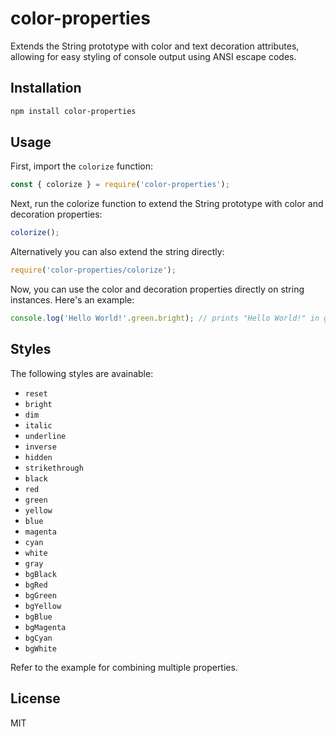 # color-properties

Extends the String prototype with color and text decoration attributes, allowing for easy styling of console output using ANSI escape codes.

## Installation

```bash 
npm install color-properties
```

## Usage

First, import the `colorize` function:

```js
const { colorize } = require('color-properties');
```

Next, run the colorize function to extend the String prototype with color and decoration properties:

```js
colorize();
```

Alternatively you can also extend the string directly:

```js
require('color-properties/colorize');
```

Now, you can use the color and decoration properties directly on string instances. Here's an example:

```js
console.log('Hello World!'.green.bright); // prints "Hello World!" in green and bold style
```

## Styles

The following styles are avainable:

-   `reset`
-   `bright`
-   `dim`
-   `italic`
-   `underline`
-   `inverse`
-   `hidden`
-   `strikethrough`
-   `black`
-   `red`
-   `green`
-   `yellow`
-   `blue`
-   `magenta`
-   `cyan`
-   `white`
-   `gray`
-   `bgBlack`
-   `bgRed`
-   `bgGreen`
-   `bgYellow`
-   `bgBlue`
-   `bgMagenta`
-   `bgCyan`
-   `bgWhite`

Refer to the example for combining multiple properties.

## License
MIT